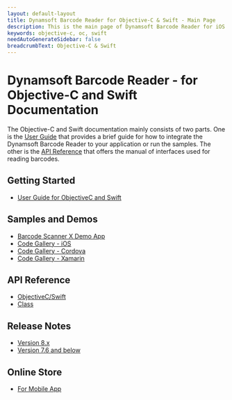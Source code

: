 ```yaml
---
layout: default-layout
title: Dynamsoft Barcode Reader for Objective-C & Swift - Main Page
description: This is the main page of Dynamsoft Barcode Reader for iOS SDK.
keywords: objective-c, oc, swift
needAutoGenerateSidebar: false
breadcrumbText: Objective-C & Swift
---
```


# Dynamsoft Barcode Reader - for Objective-C and Swift Documentation

The Objective-C and Swift documentation mainly consists of two parts. One is the [User Guide](#getting-started) that provides a brief guide for how to integrate the Dynamsoft Barcode Reader to your application or run the samples. The other is the [API Reference](#api-reference) that offers the manual of interfaces used for reading barcodes.



## Getting Started
- [User Guide for ObjectiveC and Swift](user-guide.md)

## Samples and Demos

- <a href="https://apps.apple.com/us/app/barcode-scanner-x/id1120581630" target="_blank">Barcode Scanner X Demo App</a>
- <a href="https://www.dynamsoft.com/Downloads/Dynamic-Barcode-Reader-Sample-Download.aspx?tag=ios#gallery" target="_blank">Code Gallery - iOS</a>
- <a href="https://www.dynamsoft.com/Downloads/Dynamic-Barcode-Reader-Sample-Download.aspx?tag=cordova#gallery" target="_blank">Code Gallery - Cordova</a>
- <a href="https://www.dynamsoft.com/Downloads/Dynamic-Barcode-Reader-Sample-Download.aspx?tag=xamarin#gallery" target="_blank">Code Gallery - Xamarin</a>

## API Reference
- [ObjectiveC/Swift](api-reference/)
- [Class](api-reference/#classes)

## Release Notes
- [Version 8.x](release-notes/ios-8.md)
- [Version 7.6 and below](release-notes/ios-7.md)

## Online Store
- <a href="https://www.dynamsoft.com/store/dynamsoft-barcode-reader/#mobile" target="_blank">For Mobile App</a>

